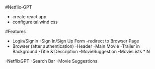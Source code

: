 
#Netflix-GPT
 - create react app
 - configure tailwind css

 #Features
  - Login/Signin
        -Sign In/Sign Up Form
        -redirect to Browser Page
  - Browser (after authentication)
    -Header
    -Main Movie
        -Trailer in Background
        -Title & Description
        -MovieSuggestion
            -MovieLists * N

  -NetflixGPT
    -Search Bar
    -Movie Suggestions



   